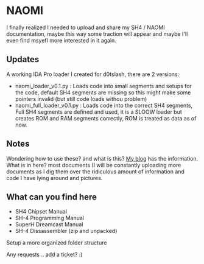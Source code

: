 # NAOMI
I finally realized I needed to upload and share my SH4 / NAOMI documentation, maybe this way some traction will appear and maybe I'll even find msyefl more interested in it again.

## Updates
A working IDA Pro loader I created for d0tslash, there are 2 versions:
- naomi_loader_v0.1.py : Loads code into small segments and setups for the code, default SH4 segments are missing so this might make some pointers invalid (but still code loads withou problem)
- naomi_full_loader_v0.1.py : Loads code into the correct SH4 segments, Full SH4 segments are defined and used, it is a SLOOW loader but creates ROM and RAM segments correctly, ROM is treated as data as of now.

## Notes
Wondering how to use these? and what is this? [My blog](https://exploit.ninja/) has the information.
What is in here? most documents (I will be constantly uploading more documents as I dig them over the ridiculous amount of information and code I have lying around and pictures.

What can you find here
----------------------

- SH4 Chipset Manual
- SH-4 Programming Manual
- SuperH Dreamcast Manual
- SH-4 Dissassembler (zip and unpacked)

Setup a more organized folder structure

Any requests .. add a ticket? :)
